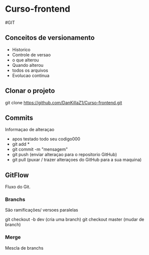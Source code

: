 # Curso-frontend

#GIT
## Conceitos de versionamento
- Historico
- Controle de versao
- o que alterou
- Quando alterou
- todos os arquivos
- Evolucao continua

## Clonar o projeto
git clone https://github.com/DanKillaZ1/Curso-frontend.git

## Commits
Informaçao de alteraçao
- apos testado todo seu codigo000
- git add *
- git commit -m "mensagem"
- git push (enviar alteraçao para o repositorio GitHub)
- git pull (puxar / trazer alteraçoes do GitHub para a sua maquina)

## GitFlow
Fluxo do Git.


### Branchs
São ramificações/ versoes paralelas

git checkout -b dev (cria uma branch)
git checkout master (mudar de branch)



### Merge

Mescla de branchs
